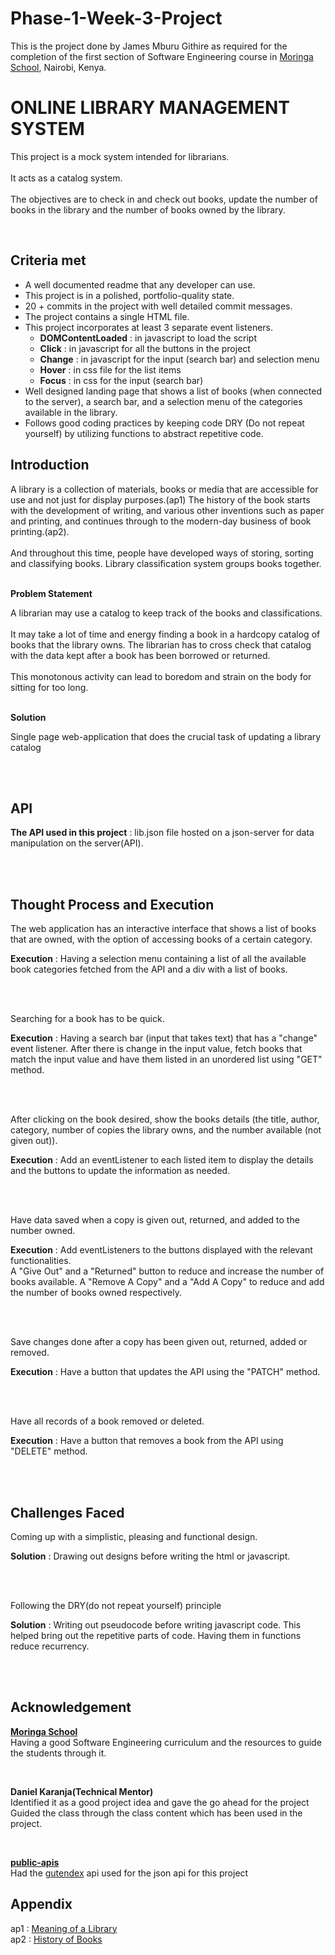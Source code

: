 # Phase-1-Week-3-Project
<p>This is the project done by James Mburu Githire as required for the completion of the first section of Software Engineering course in <a href="https://moringaschool.com/" target="_blank">Moringa School</a>, Nairobi, Kenya.</p>
<body>
    <h1>ONLINE LIBRARY MANAGEMENT SYSTEM</h1>
    <p>This project is a mock system intended for librarians.<br>
    <br>It acts as a catalog system.<br><br>
    The objectives are to check in and check out books, update the number of books in the library and the number of books owned by the library.</p><br>
    <h2>Criteria met</h2>
    <ul>
    <li>A well documented readme that any developer can use.</li>
    <li>This project is in a polished, portfolio-quality state.</li>
    <li>20 + commits in the project with well detailed commit messages.</li>
    <li>The project contains a single HTML file.</li>
    <li>This project incorporates at least 3 separate event listeners.
        <ul>
            <li><strong>DOMContentLoaded</strong> : in javascript to load the script</li>
            <li><strong>Click</strong> : in javascript for all the buttons in the project</li>
            <li><strong>Change</strong> : in javascript for the input (search bar) and selection menu</li>
            <li><strong>Hover</strong> : in css file for the list items</li>
            <li><strong>Focus</strong> : in css for the input (search bar)</li>
        </ul>
    </li>
    <li>Well designed landing page that shows a list of books (when connected to the server), a search bar, and a selection menu of the categories available in the library.</li>
    <li>Follows good coding practices by keeping code DRY (Do not repeat yourself) by utilizing functions to abstract repetitive code.
    </ul>
    <h2>Introduction</h2>
        <p>A library is a collection of materials, books or media that are accessible for use and not just
        for display purposes.(ap1)
        The history of the book starts with the development of writing, and various other inventions
        such as paper and printing, and continues through to the modern-day business of book
        printing.(ap2).<br><br>
        And throughout this time, people have developed ways of storing, sorting and classifying
        books. Library classification system groups books together.<br><br></p>
        <strong>Problem Statement</strong>
        <p>
        A librarian may use a catalog to keep track of the books and classifications.
        <br><br>
        It may take a lot of time and energy finding a book in a hardcopy catalog of books
        that the library owns. The librarian has to cross check that catalog with the data kept after a book has been
        borrowed or returned.<br><br>
        This monotonous activity can lead to boredom and strain on the body for sitting for too long.
        </p><br>
        <strong>Solution</strong>
        <p>Single page web-application that does the crucial task of updating a library catalog</p>
        <br><br>
        <h2>API</h2>
        <p><strong>The API used in this project</strong> : lib.json file hosted on a json-server for data manipulation on the server(API).</p><br><br>
        <h2>Thought Process and Execution</h2>
        <p>The web application has an interactive interface that shows a list of books that are owned, with the option of accessing books of a certain category.</p><p><strong>Execution</strong> : Having a selection menu containing a list of all the available book categories fetched from the API and a div with a list of books.</p><br>
        <br><p>Searching for a book has to be quick.</p><p><strong>Execution</strong> : Having a search bar (input that takes text) that has a "change" event listener. After there is change in the input value, fetch books that match the input value and have them listed in an unordered list using "GET" method.</p>
        <br><br>
        <p>
        After clicking on the book desired, show the books details (the title, author, category, number of copies the library owns, and the number available (not given out)).
        </p>
        <p><strong>Execution</strong> : Add an eventListener to each listed item to display the details and the buttons to update the information as needed.
        </p><br>
        <br>
        <p>Have data saved when a copy is given out, returned, and added to the number owned.</p>
        <p><strong>Execution</strong> : Add eventListeners to the buttons displayed with the relevant functionalities. <br>A "Give Out" and a "Returned" button to reduce and increase the number of books available. A "Remove A Copy" and a "Add A Copy" to reduce and add the number of books owned respectively.</p>
        <br><br>
        <p>Save changes done after a copy has been given out, returned, added or removed.
        </p>
        <p><strong>Execution</strong> : Have a button that updates the API using the "PATCH" method.
        </p><br><br>
        <p>
        Have all records of a book removed or deleted.
        </p>
        <p><strong>Execution</strong> : Have a button that removes a book from the API using "DELETE" method.
        </p>
        <br><br>
        <h2>Challenges Faced</h2>
        <p>Coming up with a simplistic, pleasing and functional design.</p>
        <p>
        <strong>Solution</strong> : Drawing out designs before writing the html or javascript.
        </p>
        <br><br>
        <p>Following the DRY(do not repeat yourself) principle
        </p>
        <p>
        <strong>Solution</strong> : Writing out pseudocode before writing javascript code. This helped bring out the repetitive parts of code. Having them in functions reduce recurrency.
        </p>
        <br><br>
        <h2>Acknowledgement</h2>
        <p>
        <strong><a href="">Moringa School</a></strong><br>Having a good  Software Engineering curriculum and the resources to guide the students through it.
        </p><br>
        <p>
        <strong>Daniel Karanja(Technical Mentor)</strong><br>
        Identified it as a good project idea and gave the go ahead for the project<br>Guided the class through the class content which has been used in the project.
        </p>
        <br>
        <p>
        <strong><a href="https://github.com/public-apis/public-apis">public-apis</a></strong><br>Had the <a href="https://gutendex.com/">gutendex</a> api used for the json api for this project
        </p>
        <h2>Appendix</h2>
        <p>
        ap1 : <a href="https://en.wikipedia.org/wiki/Library#:~:text=A%20library%20is%20a%20collection,a%20virtual%20space%2C%20or%20both.">Meaning of a Library</a><br>
        ap2 : <a href ="https://en.wikipedia.org/wiki/History_of_books">History of Books</a>
        </p>
</body>